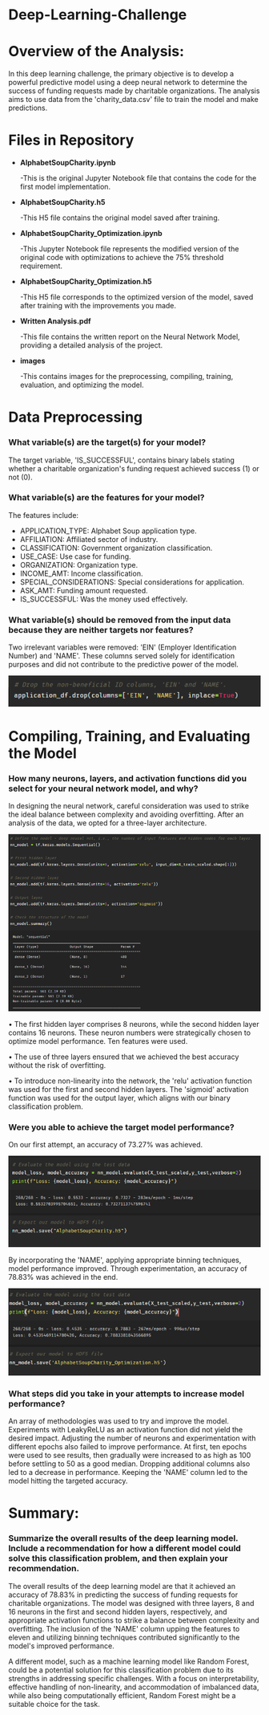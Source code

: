 # Deep-Learning-Challenge

# Overview of the Analysis: 

In this deep learning challenge, the primary objective is to develop a powerful predictive model using a deep neural network to determine the success of funding requests made by charitable organizations. The analysis aims to use data from the 'charity_data.csv' file to train the model and make predictions.

# Files in Repository

- **AlphabetSoupCharity.ipynb**
 
   -This is the original Jupyter Notebook file that contains the code for the first model implementation.

- **AlphabetSoupCharity.h5**
  
   -This H5 file contains the original model saved after training.

- **AlphabetSoupCharity_Optimization.ipynb**
  
   -This Jupyter Notebook file represents the modified version of the original code with optimizations to achieve the 75% threshold requirement.

- **AlphabetSoupCharity_Optimization.h5**
  
   -This H5 file corresponds to the optimized version of the model, saved after training with the improvements you made.

- **Written Analysis.pdf**
  
   -This file contains the written report on the Neural Network Model, providing a detailed analysis of the project.

- **images**
  
   -This contains images for the preprocessing, compiling, training, evaluation, and optimizing the model.

# Data Preprocessing

### What variable(s) are the target(s) for your model?

The target variable, 'IS_SUCCESSFUL', contains binary labels stating whether a charitable organization's funding request achieved success (1) or not (0).

### What variable(s) are the features for your model?
The features include:

- APPLICATION_TYPE: Alphabet Soup application type.
- AFFILIATION: Affiliated sector of industry.
- CLASSIFICATION: Government organization classification.
- USE_CASE: Use case for funding.
- ORGANIZATION: Organization type.
- INCOME_AMT: Income classification.
- SPECIAL_CONSIDERATIONS: Special considerations for application.
- ASK_AMT: Funding amount requested.
- IS_SUCCESSFUL: Was the money used effectively.

### What variable(s) should be removed from the input data because they are neither targets nor features?
Two irrelevant variables were removed: 'EIN' (Employer Identification Number) and 'NAME'. These columns served solely for identification purposes and did not contribute to the predictive power of the model.

![column](images/dropcolumns.png)

# Compiling, Training, and Evaluating the Model

### How many neurons, layers, and activation functions did you select for your neural network model, and why?
In designing the neural network, careful consideration was used to strike the ideal balance between complexity and avoiding overfitting. After an analysis of the data, we opted for a three-layer architecture.

![column](images/originalmodel.png)

• The first hidden layer comprises 8 neurons, while the second hidden layer contains 16 neurons. These neuron numbers were strategically chosen to optimize model performance. Ten features were used.

• The use of three layers ensured that we achieved the best accuracy without the risk of overfitting.

• To introduce non-linearity into the network, the 'relu' activation function was used for the first and second hidden layers. The 'sigmoid' activation function was used for the output layer, which aligns with our binary classification problem.

### Were you able to achieve the target model performance?
On our first attempt, an accuracy of 73.27% was achieved. 

![column](images/firstoutput.png)

By incorporating the 'NAME', applying appropriate binning techniques, model performance improved. Through experimentation, an accuracy of 78.83% was achieved in the end. 

![column](images/secondoutput.png)

### What steps did you take in your attempts to increase model performance?
An array of methodologies was used to try and improve the model. Experiments with LeakyReLU as an activation function did not yield the desired impact. Adjusting the number of neurons and experimentation with different epochs also failed to improve performance. At first, ten epochs were used to see results, then gradually were increased to as high as 100 before settling to 50 as a good median. Dropping additional columns also led to a decrease in performance. Keeping the 'NAME' column led to the model hitting the targeted accuracy.

# Summary: 
### Summarize the overall results of the deep learning model. Include a recommendation for how a different model could solve this classification problem, and then explain your recommendation.

The overall results of the deep learning model are that it achieved an accuracy of 78.83% in predicting the success of funding requests for charitable organizations. The model was designed with three layers, 8 and 16 neurons in the first and second hidden layers, respectively, and appropriate activation functions to strike a balance between complexity and overfitting. The inclusion of the 'NAME' column upping the features to eleven and utilizing binning techniques contributed significantly to the model's improved performance.

A different model, such as a machine learning model like Random Forest, could be a potential solution for this classification problem due to its strengths in addressing specific challenges. With a focus on interpretability, effective handling of non-linearity, and accommodation of imbalanced data, while also being computationally efficient, Random Forest might be a suitable choice for the task.
